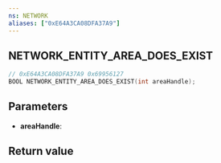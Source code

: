 ```yaml
---
ns: NETWORK
aliases: ["0xE64A3CA08DFA37A9"]
---
```

## NETWORK_ENTITY_AREA_DOES_EXIST

```c
// 0xE64A3CA08DFA37A9 0x69956127
BOOL NETWORK_ENTITY_AREA_DOES_EXIST(int areaHandle);
```

## Parameters
* **areaHandle**: 

## Return value

